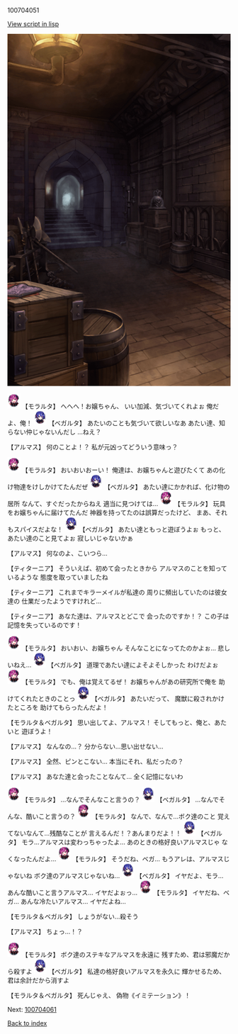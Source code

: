 100704051

[View script in lisp](../scripts/100704051.txt)

![beast_world_underground.png](../images/backgrounds/beast_world_underground.png)

<img src="../images/units/3104011.png" alt="3104011.png" height="34"/>
【モラルタ】
へへへ！お嬢ちゃん、
いい加減、気づいてくれよぉ
俺だよ、俺！

<img src="../images/units/3104111.png" alt="3104111.png" height="34"/>
【ベガルタ】
あたいのことも気づいて欲しいなあ
あたい達、知らない仲じゃないんだし
…ねえ？

【アルマス】
何のことよ！？
私が元凶ってどういう意味っ？

<img src="../images/units/3104011.png" alt="3104011.png" height="34"/>
【モラルタ】
おいおいおーい！
俺達は、お嬢ちゃんと遊びたくて
あの化け物達をけしかけてたんだぜ

<img src="../images/units/3104111.png" alt="3104111.png" height="34"/>
【ベガルタ】
あたい達にかかれば、化け物の居所
なんて、すぐだったからねえ
適当に見つけては…

<img src="../images/units/3104011.png" alt="3104011.png" height="34"/>
【モラルタ】
玩具をお嬢ちゃんに届けてたんだ
神器を持ってたのは誤算だったけど、
まあ、それもスパイスだよな！

<img src="../images/units/3104111.png" alt="3104111.png" height="34"/>
【ベガルタ】
あたい達ともっと遊ぼうよぉ
もっと、あたい達のこと見てよぉ
寂しいじゃないかぁ

【アルマス】
何なのよ、こいつら…

【ティターニア】
そういえば、初めて会ったときから
アルマスのことを知っているような
態度を取っていましたね

【ティターニア】
これまでキラーメイルが私達の
周りに頻出していたのは彼女達の
仕業だったようですけれど…

【ティターニア】
あなた達は、アルマスとどこで
会ったのですか！？
この子は記憶を失っているのです！

<img src="../images/units/3104011.png" alt="3104011.png" height="34"/>
【モラルタ】
おいおい、お嬢ちゃん
そんなことになってたのかよぉ…
悲しいねえ…

<img src="../images/units/3104111.png" alt="3104111.png" height="34"/>
【ベガルタ】
道理であたい達によそよそしかった
わけだよぉ

<img src="../images/units/3104011.png" alt="3104011.png" height="34"/>
【モラルタ】
でも、俺は覚えてるぜ！
お嬢ちゃんがあの研究所で俺を
助けてくれたときのことっ

<img src="../images/units/3104111.png" alt="3104111.png" height="34"/>
【ベガルタ】
あたいだって、
魔獣に殺されかけたところを
助けてもらったんだよ！

【モラルタ＆ベガルタ】
思い出してよ、アルマス！
そしてもっと、俺と、あたいと
遊ぼうよ！

【アルマス】
なんなの…？
分からない…思い出せない…

【アルマス】
全然、ピンとこない…
本当にそれ、私だったの？

【アルマス】
あなた達と会ったことなんて…
全く記憶にないわ

<img src="../images/units/3104011.png" alt="3104011.png" height="34"/>
【モラルタ】
…なんでそんなこと言うの？

<img src="../images/units/3104111.png" alt="3104111.png" height="34"/>
【ベガルタ】
…なんでそんな、酷いこと言うの？

<img src="../images/units/3104011.png" alt="3104011.png" height="34"/>
【モラルタ】
なんで、なんで…ボク達のこと
覚えてないなんて…残酷なことが
言えるんだ！？あんまりだよ！！

<img src="../images/units/3104111.png" alt="3104111.png" height="34"/>
【ベガルタ】
モラ…アルマスは変わっちゃったよ…
あのときの格好良いアルマスじゃ
なくなったんだよ…

<img src="../images/units/3104011.png" alt="3104011.png" height="34"/>
【モラルタ】
そうだね、ベガ…
もうアレは、アルマスじゃないね
ボク達のアルマスじゃないね…

<img src="../images/units/3104111.png" alt="3104111.png" height="34"/>
【ベガルタ】
イヤだよ、モラ…
あんな酷いこと言うアルマス…
イヤだよぉっ…

<img src="../images/units/3104011.png" alt="3104011.png" height="34"/>
【モラルタ】
イヤだね、ベガ…
あんな冷たいアルマス…
イヤだよね…

【モラルタ＆ベガルタ】
しょうがない…殺そう

【アルマス】
ちょっ…！？

<img src="../images/units/3104011.png" alt="3104011.png" height="34"/>
【モラルタ】
ボク達のステキなアルマスを永遠に
残すため、君は邪魔だから殺すよ

<img src="../images/units/3104111.png" alt="3104111.png" height="34"/>
【ベガルタ】
私達の格好良いアルマスを永久に
輝かせるため、君は余計だから消すよ

【モラルタ＆ベガルタ】
死んじゃえ、
偽物《イミテーション》！

Next: [100704061](100704061.md)

[Back to index](index.md)
